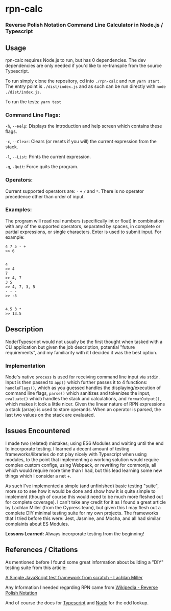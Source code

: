 # rpn-calc
### Reverse Polish Notation Command Line Calculator in Node.js / Typescript

## Usage
rpn-calc requires Node.js to run, but has 0 dependencies. The dev dependencies are only needed
if you'd like to re-transpile from the source Typescript.

To run simply clone the repository, cd into `./rpn-calc` and run `yarn start`.
The entry point is `./dist/index.js` and as such can be run directly with 
`node ./dist/index.js`.

To run the tests: `yarn test`

### Command Line Flags:
`-h`, `--Help`: Displays the introduction and help screen which contains these flags.

`-c`, `--Clear`: Clears (or resets if you will) the current expression from the stack.

`-l`, `--List`: Prints the current expression.

`-q`, `-Quit`: Force quits the program.

### Operators:
Current supported operators are: `-` `+` `/` and `*`. There is no operator precedence other than order of input.
### Examples:
The program will read real numbers (specifically int or float) in combination with any of the supported operators,
separated by spaces, in complete or partial expressions, or single characters. Enter is used to submit input. For example:
```
4 7 5 - +
>> 6


4
>> 4
7
>> 4, 7
3 5 
>> 4, 7, 3, 5
- - -
>> -5


4.5 3 *
>> 13.5
```

## Description
Node/Typescript would not usually be the first thought when tasked with a
CLI application but given the job description, potential "future requirements",
and my familiarity with it I decided it was the best option.

### Implementation
Node's native `process` is used for receiving command line input via `stdin`.  
Input is then passed to `app()` which further passes it to 4 functions: 
`handleFlags()`, which as you guessed handles the displaying/execution of command
line flags, `parse()` which sanitizes and tokenizes the input, `evaluate()` which 
handles the stack and calculations, and `formatOutput()`, which makes it look a 
little nicer. Given the linear nature of RPN expressions a stack (array) is used to store
operands. When an operator is parsed, the last two values on the stack are evaluated. 

## Issues Encountered
I made two (related) mistakes; using ES6 Modules and waiting until the end to
incorporate testing. I learned a decent amount of testing frameworks/libraries do not
play nicely with Typescript when using modules, to the point that implementing
a working solution would require complex custom configs, using Webpack, or rewriting for commonjs,
all which would require more time than I had,
but this lead learning some new things which I consider a net +. 

As such I've implemented
a simple (and unfinished) basic testing "suite", more so to see how it would be done 
and show how it is quite simple to implement 
(though of course this would need to be much more fleshed out for complete coverage). 
I can't take any credit for it as I found a great 
article by Lachlan Miller (from the Cypress team), but given this I may flesh out a
complete DIY minimal testing suite for my own projects. The frameworks that I tried before
this were: Jest, Jasmine, and Mocha, and all had similar complaints about ES Modules.

**Lessons Learned:** Always incorporate testing from the beginning!

## References / Citations
As mentioned before I found some great information about building a "DIY" testing 
suite from this article:

[A Simple JavaScript test framework from scratch - Lachlan Miller](https://codeburst.io/a-simple-javascript-test-framework-from-scratch-89d6e7d22e74)

Any Information I needed regarding RPN came from [Wikipedia - Reverse Polish Notation](https://en.wikipedia.org/wiki/Reverse_Polish_notation)

And of course the docs for [Typescript](https://www.typescriptlang.org) and [Node](https://nodejs.org/en/docs/) for the odd lookup.

